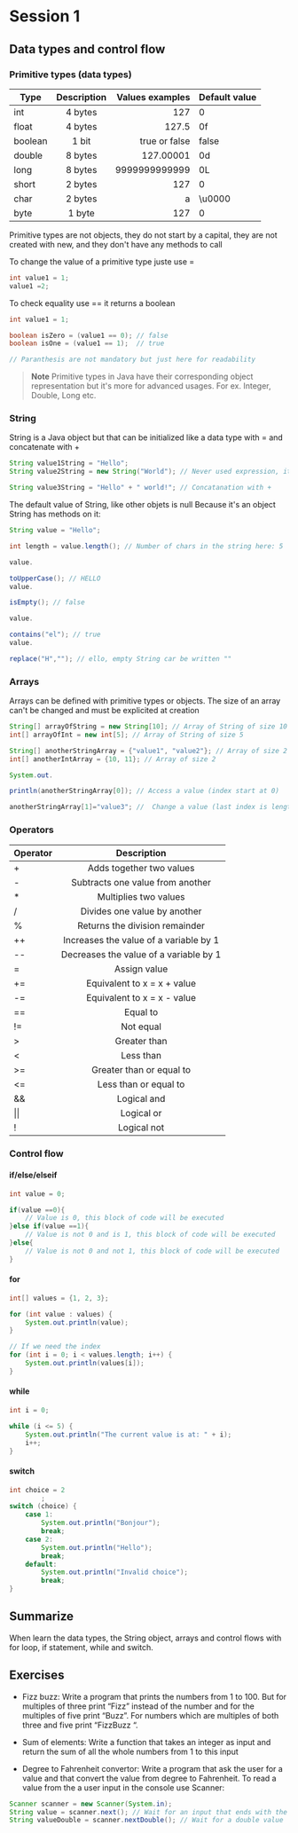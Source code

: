 # Session 1

## Data types and control flow

### Primitive types (data types)

| Type    | Description | Values examples | Default value |
|---------|:-----------:|----------------:|:--------------|
| int     |   4 bytes   |             127 | 0             |
| float   |   4 bytes   |           127.5 | 0f            |
| boolean |    1 bit    |   true or false | false         |
| double  |   8 bytes   |       127.00001 | 0d            |
| long    |   8 bytes   |   9999999999999 | 0L            |
| short   |   2 bytes   |             127 | 0             |
| char    |   2 bytes   |               a | \u0000        |
| byte    |   1 byte    |             127 | 0             |

Primitive types are not objects, they do not start by a capital, they are not created with new, and they don't have any
methods to call

To change the value of a primitive type juste use =

```java
int value1 = 1;
value1 =2;
```

To check equality use == it returns a boolean

```java
int value1 = 1;

boolean isZero = (value1 == 0); // false
boolean isOne = (value1 == 1);  // true

// Paranthesis are not mandatory but just here for readability
```

> **Note**
> Primitive types in Java have their corresponding object representation but it's more for advanced usages. For ex.
> Integer, Double, Long etc.

### String

String is a Java object but that can be initialized like a data type with = and concatenate with +

```java
String value1String = "Hello";
String value2String = new String("World"); // Never used expression, it's better to use = "World"

String value3String = "Hello" + " world!"; // Concatanation with +
```

The default value of String, like other objets is null
Because it's an object String has methods on it:

```java
String value = "Hello";

int length = value.length(); // Number of chars in the string here: 5

value.

toUpperCase(); // HELLO
value.

isEmpty(); // false

value.

contains("el"); // true
value.

replace("H",""); // ello, empty String car be written ""
```

### Arrays

Arrays can be defined with primitive types or objects. The size of an array can't be changed and must be explicited at
creation

```java
String[] arrayOfString = new String[10]; // Array of String of size 10
int[] arrayOfInt = new int[5]; // Array of String of size 5

String[] anotherStringArray = {"value1", "value2"}; // Array of size 2
int[] anotherIntArray = {10, 11}; // Array of size 2

System.out.

println(anotherStringArray[0]); // Access a value (index start at 0)

anotherStringArray[1]="value3"; //  Change a value (last index is length - 1)
```

### Operators

| Operator |               Description               |
|:---------|:---------------------------------------:|
| +        |        Adds together two values         |
| -        |    Subtracts one value from another     |
| *        |          Multiplies two values          |
| /        |      Divides one value by another       |
| %        |     Returns the division remainder      |
| ++       | Increases the value of a variable by 1	 |
| --       | Decreases the value of a variable by 1	 |
| =        |              Assign value	              |
| +=       |      Equivalent to x = x + value	      |
| -=       |      Equivalent to x = x - value	      |
| ==       |                Equal to	                |
| !=       |               Not equal	                |
| \>       |              Greater than	              |
| <        |               Less than	                |
| \>=      |        Greater than or equal to	        |
| <=       |         Less than or equal to	          |
| &&       |              Logical and	               |
| \|\|     |               Logical or	               |
| !        |              Logical not	               |

### Control flow
#### if/else/elseif
```java
int value = 0;

if(value ==0){
    // Value is 0, this block of code will be executed
}else if(value ==1){
    // Value is not 0 and is 1, this block of code will be executed
}else{
    // Value is not 0 and not 1, this block of code will be executed
}

```

#### for
```java
int[] values = {1, 2, 3};

for (int value : values) {
    System.out.println(value);
}

// If we need the index
for (int i = 0; i < values.length; i++) {
    System.out.println(values[i]);
}
```

#### while
```java
int i = 0;

while (i <= 5) {
    System.out.println("The current value is at: " + i);
    i++;
}
```

#### switch
```java
int choice = 2
        ;
switch (choice) {
    case 1:
        System.out.println("Bonjour");
        break;
    case 2:
        System.out.println("Hello");
        break;
    default:
        System.out.println("Invalid choice");
        break;
}
```

## Summarize
When learn the data types, the String object, arrays and control flows with for loop, if statement, while and switch.


## Exercises

- Fizz buzz:
Write a program that prints the numbers from 1 to 100. But for multiples of three print “Fizz” instead of the number and for the multiples of five print “Buzz”. For numbers which are multiples of both three and five print “FizzBuzz “.

- Sum of elements:
Write a function that takes an integer as input and return the sum of all the whole numbers from 1 to this input

- Degree to Fahrenheit convertor:
Write a program that ask the user for a value and that convert the value from degree to Fahrenheit.
To read a value from the a user input in the console use Scanner:
```java
Scanner scanner = new Scanner(System.in);
String value = scanner.next(); // Wait for an input that ends with the return key.
String valueDouble = scanner.nextDouble(); // Wait for a double value
```